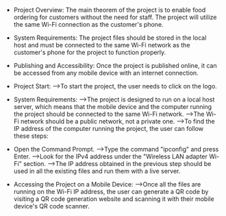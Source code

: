 * Project Overview: The main theorem of the project is to enable food ordering for customers without the need for staff. The project will utilize the same Wi-Fi connection as the customer's phone.

* System Requirements: The project files should be stored in the local host and must be connected to the same Wi-Fi network as the customer's phone for the project to function properly.

* Publishing and Accessibility: Once the project is published online, it can be accessed from any mobile device with an internet connection.

* Project Start:
 -->To start the project, the user needs to click on the logo.
  
* System Requirements:
 -->The project is designed to run on a local host server, which means that the mobile device and the computer running the project should be connected to the same Wi-Fi network.
 -->The Wi-Fi network should be a public network, not a private one.
 -->To find the IP address of the computer running the project, the user can follow these steps:
  
* Open the Command Prompt.
 -->Type the command "ipconfig" and press Enter.
 -->Look for the IPv4 address under the "Wireless LAN adapter Wi-Fi" section.
 -->The IP address obtained in the previous step should be used in all the existing files and run them with a live server.
  
* Accessing the Project on a Mobile Device:
 -->Once all the files are running on the Wi-Fi IP address, the user can generate a QR code by visiting a QR code generation website and scanning it with their mobile device's QR code scanner.
